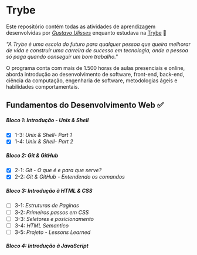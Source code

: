 # Trybe

Este repositório contém todas as atividades de aprendizagem desenvolvidas por _[Gustavo Ulisses](https://www.linkedin.com/in/gusdev/)_ enquanto estudava na [Trybe](https://www.betrybe.com/) :rocket:

_"A Trybe é uma escola do futuro para qualquer pessoa que queira melhorar de vida e construir uma carreira de sucesso em tecnologia, onde a pessoa só paga quando conseguir um bom trabalho."_

O programa conta com mais de 1.500 horas de aulas presenciais e online, aborda introdução ao desenvolvimento de software, front-end, back-end, ciência da computação, engenharia de software, metodologias ágeis e habilidades comportamentais.


## Fundamentos do Desenvolvimento Web :white_check_mark:

##### Bloco 1: Introdução - Unix & Shell

- [x] 1-3: _Unix & Shell- Part 1_
- [x] 1-4: _Unix & Shell- Part 2_

##### Bloco 2: Git & GitHub

- [x] 2-1: _Git - O que é e para que serve?_
- [x] 2-2: _Git & GitHub - Entendendo os comandos_

##### Bloco 3: Introdução à HTML & CSS

- [ ] 3-1: _Estruturas de Paginas_
- [ ] 3-2: _Primeiros passos em CSS_
- [ ] 3-3: _Seletores e posicionamento_
- [ ] 3-4: _HTML Semantico_
- [ ] 3-5: _Projeto - Lessons Learned_

##### Bloco 4: Introdução à JavaScript
